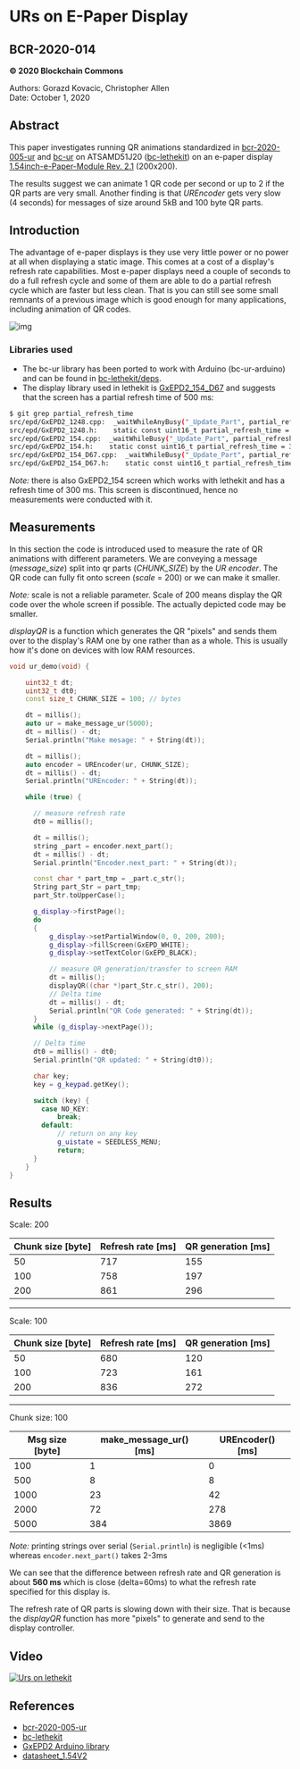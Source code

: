 # URs on E-Paper Display

## BCR-2020-014

**© 2020 Blockchain Commons**

Authors: Gorazd Kovacic, Christopher Allen<br/>
Date: October 1, 2020


## Abstract

This paper investigates running QR animations standardized in [bcr-2020-005-ur](https://github.com/BlockchainCommons/Research/blob/master/papers/bcr-2020-005-ur.md) and [bc-ur](https://github.com/BlockchainCommons/bc-ur/) on ATSAMD51J20 ([bc-lethekit](https://github.com/BlockchainCommons/bc-lethekit)) on an e-paper display [1.54inch-e-Paper-Module Rev. 2.1](https://www.waveshare.net/w/upload/e/e5/1.54inch_e-paper_V2_Datasheet.pdf) (200x200).

The results suggest we can animate 1 QR code per second or up to 2 if the QR parts are very small.
Another finding is that *UREncoder* gets very slow (4 seconds) for messages of size around 5kB and 100 byte QR parts.

## Introduction

The advantage of e-paper displays is they use very little power or no power at all when displaying a static image. This comes at a cost of a display's refresh rate capabilities.
Most e-paper displays need a couple of seconds to do a full refresh cycle and some of them are able to do a partial refresh cycle which are faster but less clean. That is you can still
see some small remnants of a previous image which is good enough for many applications, including animation of QR codes.

![img](https://i.ibb.co/g4pmJbr/epaper.jpg)

### Libraries used

* The bc-ur library has been ported to work with Arduino (bc-ur-arduino) and can be found in [bc-lethekit/deps](https://github.com/BlockchainCommons/bc-lethekit/tree/master/deps).
* The display library used in lethekit is [GxEPD2_154_D67](https://github.com/ZinggJM/GxEPD2) and suggests that the screen has a partial refresh time of 500 ms:

```bash
$ git grep partial_refresh_time
src/epd/GxEPD2_1248.cpp:  _waitWhileAnyBusy("_Update_Part", partial_refresh_time);
src/epd/GxEPD2_1248.h:    static const uint16_t partial_refresh_time = 1600; // ms, e.g. 1525001us
src/epd/GxEPD2_154.cpp:  _waitWhileBusy("_Update_Part", partial_refresh_time);
src/epd/GxEPD2_154.h:    static const uint16_t partial_refresh_time = 300; // ms, e.g. 290867us
src/epd/GxEPD2_154_D67.cpp:  _waitWhileBusy("_Update_Part", partial_refresh_time);
src/epd/GxEPD2_154_D67.h:    static const uint16_t partial_refresh_time = 500; // ms, e.g. 457282us
```

*Note:* there is also GxEPD2_154 screen which works with lethekit and has a refresh time of 300 ms. This screen is discontinued, hence no measurements were conducted with it.

## Measurements

In this section the code is introduced used to measure the rate of QR animations with different parameters.
We are conveying a message (*message_size*) split into qr parts (*CHUNK_SIZE*) by the *UR encoder*. The QR code can fully fit
onto screen (*scale* = 200) or we can make it smaller.

*Note:* scale is not a reliable parameter. Scale of 200 means display the QR code over the whole screen if possible. The actually depicted code may
be smaller.


*displayQR* is a function which generates the QR "pixels" and sends them over to the display's RAM one by one rather than as a whole. This is usually
how it's done on devices with low RAM resources.


```cpp
void ur_demo(void) {

    uint32_t dt;
    uint32_t dt0;
    const size_t CHUNK_SIZE = 100; // bytes

    dt = millis();
    auto ur = make_message_ur(5000);
    dt = millis() - dt;
    Serial.println("Make mesage: " + String(dt));

    dt = millis();
    auto encoder = UREncoder(ur, CHUNK_SIZE);
    dt = millis() - dt;
    Serial.println("UREncoder: " + String(dt));

    while (true) {

      // measure refresh rate
      dt0 = millis();

      dt = millis();
      string _part = encoder.next_part();
      dt = millis() - dt;
      Serial.println("Encoder.next_part: " + String(dt));

      const char * part_tmp = _part.c_str();
      String part_Str = part_tmp;
      part_Str.toUpperCase();

      g_display->firstPage();
      do
      {
          g_display->setPartialWindow(0, 0, 200, 200);
          g_display->fillScreen(GxEPD_WHITE);
          g_display->setTextColor(GxEPD_BLACK);

          // measure QR generation/transfer to screen RAM
          dt = millis();
          displayQR((char *)part_Str.c_str(), 200);
          // Delta time
          dt = millis() - dt;
          Serial.println("QR Code generated: " + String(dt));
      }
      while (g_display->nextPage());

      // Delta time
      dt0 = millis() - dt0;
      Serial.println("QR updated: " + String(dt0));

      char key;
      key = g_keypad.getKey();

      switch (key) {
        case NO_KEY:
            break;
        default:
            // return on any key
            g_uistate = SEEDLESS_MENU;
            return;
      }
    }
}
```



## Results

Scale: 200

Chunk size [byte] | Refresh rate [ms]| QR generation [ms]
--- | --- | ---
50 | 717 | 155
100 | 758 | 197
200 | 861 | 296

------

Scale: 100

Chunk size [byte] | Refresh rate [ms]| QR generation [ms]
--- | --- | ---
50 | 680 | 120
100 | 723 | 161
200 | 836 | 272

-----

Chunk size: 100

Msg size [byte]| make_message_ur() [ms]| UREncoder() [ms]
--- | --- | ---
100 | 1 | 0
500 | 8 | 8
1000 | 23 | 42
2000 | 72 | 278
5000 | 384 | 3869


*Note:* printing strings over serial (`Serial.println`) is negligible (<1ms) whereas `encoder.next_part()` takes 2-3ms

We can see that the difference between refresh rate and QR generation is about **560 ms** which is close (delta=60ms) to what the refresh rate
specified for this display is.

The refresh rate of QR parts is slowing down with their size. That is because the *displayQR* function has more "pixels" to generate and send to the
display controller.


## Video

[![Urs on lethekit](https://i.ibb.co/b35PPvs/epaperdisp.png)](https://lbry.tv/URs-on-LetheKit:d "URs on lethekit")

## References

* [bcr-2020-005-ur](https://github.com/BlockchainCommons/Research/blob/master/papers/bcr-2020-005-ur.md)
* [bc-lethekit](https://github.com/BlockchainCommons/bc-lethekit)
* [GxEPD2 Arduino library](https://github.com/ZinggJM/GxEPD2)
* [datasheet_1.54V2](https://www.waveshare.net/w/upload/e/e5/1.54inch_e-paper_V2_Datasheet.pdf)
